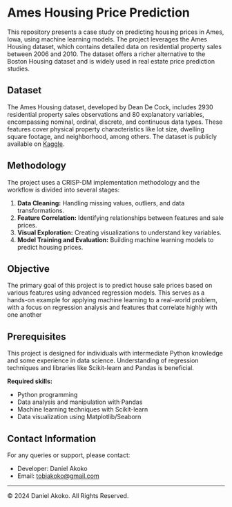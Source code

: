 # Ames Housing Price Prediction

This repository presents a case study on predicting housing prices in Ames, Iowa, using machine learning models. The project leverages the Ames Housing dataset, which contains detailed data on residential property sales between 2006 and 2010. The dataset offers a richer alternative to the Boston Housing dataset and is widely used in real estate price prediction studies.

## Dataset

The Ames Housing dataset, developed by Dean De Cock, includes 2930 residential property sales observations and 80 explanatory variables, encompassing nominal, ordinal, discrete, and continuous data types. These features cover physical property characteristics like lot size, dwelling square footage, and neighborhood, among others. The dataset is publicly available on [Kaggle](https://www.kaggle.com/competitions/house-prices-advanced-regression-techniques/data).

## Methodology
The project uses a CRISP-DM implementation methodology and the workflow is divided into several stages:

1. **Data Cleaning:** Handling missing values, outliers, and data transformations.
2. **Feature Correlation:** Identifying relationships between features and sale prices.
3. **Visual Exploration:** Creating visualizations to understand key variables.
4. **Model Training and Evaluation:** Building machine learning models to predict housing prices.

## Objective

The primary goal of this project is to predict house sale prices based on various features using advanced regression models. This serves as a hands-on example for applying machine learning to a real-world problem, with a focus on regression analysis and features that correlate highly with one another

## Prerequisites 

This project is designed for individuals with intermediate Python knowledge and some experience in data science. Understanding of regression techniques and libraries like Scikit-learn and Pandas is beneficial.

**Required skills:**
- Python programming
- Data analysis and manipulation with Pandas
- Machine learning techniques with Scikit-learn
- Data visualization using Matplotlib/Seaborn

## Contact Information
For any queries or support, please contact:
- Developer: Daniel Akoko
- Email: tobiakoko@gmail.com

---
© 2024 Daniel Akoko. All Rights Reserved.
